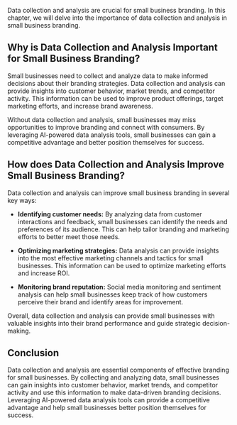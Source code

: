
Data collection and analysis are crucial for small business branding. In this chapter, we will delve into the importance of data collection and analysis in small business branding.

Why is Data Collection and Analysis Important for Small Business Branding?
--------------------------------------------------------------------------

Small businesses need to collect and analyze data to make informed decisions about their branding strategies. Data collection and analysis can provide insights into customer behavior, market trends, and competitor activity. This information can be used to improve product offerings, target marketing efforts, and increase brand awareness.

Without data collection and analysis, small businesses may miss opportunities to improve branding and connect with consumers. By leveraging AI-powered data analysis tools, small businesses can gain a competitive advantage and better position themselves for success.

How does Data Collection and Analysis Improve Small Business Branding?
----------------------------------------------------------------------

Data collection and analysis can improve small business branding in several key ways:

* **Identifying customer needs:** By analyzing data from customer interactions and feedback, small businesses can identify the needs and preferences of its audience. This can help tailor branding and marketing efforts to better meet those needs.

* **Optimizing marketing strategies:** Data analysis can provide insights into the most effective marketing channels and tactics for small businesses. This information can be used to optimize marketing efforts and increase ROI.

* **Monitoring brand reputation:** Social media monitoring and sentiment analysis can help small businesses keep track of how customers perceive their brand and identify areas for improvement.

Overall, data collection and analysis can provide small businesses with valuable insights into their brand performance and guide strategic decision-making.

Conclusion
----------

Data collection and analysis are essential components of effective branding for small businesses. By collecting and analyzing data, small businesses can gain insights into customer behavior, market trends, and competitor activity and use this information to make data-driven branding decisions. Leveraging AI-powered data analysis tools can provide a competitive advantage and help small businesses better position themselves for success.
